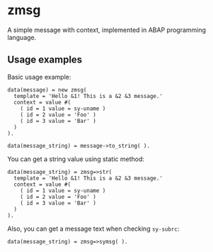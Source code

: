 ﻿
# zmsg

A simple message with context, implemented in ABAP programming language.

## Usage examples

Basic usage example:

```ABAP
data(message) = new zmsg(
  template = 'Hello &1! This is a &2 &3 message.'
  context = value #(
    ( id = 1 value = sy-uname )
    ( id = 2 value = 'Foo' )
    ( id = 3 value = 'Bar' )
  )
).

data(message_string) = message->to_string( ).
```

You can get a string value using static method:

```ABAP
data(message_string) = zmsg=>str(
  template = 'Hello &1! This is a &2 &3 message.'
  context = value #(
    ( id = 1 value = sy-uname )
    ( id = 2 value = 'Foo' )
    ( id = 3 value = 'Bar' )
  )
).
```

Also, you can get a message text when checking `sy-subrc`:

```ABAP
data(message_string) = zmsg=>symsg( ).
```
